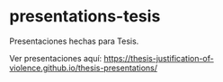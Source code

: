 # presentations-tesis
Presentaciones hechas para Tesis.

Ver presentaciones aquí: https://thesis-justification-of-violence.github.io/thesis-presentations/
